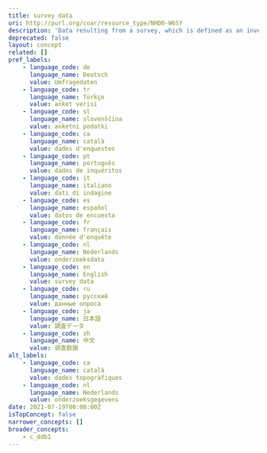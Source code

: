 ```yaml
---
title: survey data
uri: http://purl.org/coar/resource_type/NHD0-W6SY
description: 'Data resulting from a survey, which is defined as an investigation about the characteristics of a given population by means of collecting data from a sample of that population and estimating their characteristics through the systematic use of statistical methodology. Included are censuses, sample surveys, the collection of data from administrative records and derived statistical activities as well as questionnaires. [Source: Adapted from https://stats.oecd.org/glossary/detail.asp?ID=2620]'
deprecated: false
layout: concept
related: []
pref_labels:
    - language_code: de
      language_name: Deutsch
      value: Umfragedaten
    - language_code: tr
      language_name: Türkçe
      value: anket verisi
    - language_code: sl
      language_name: slovenščina
      value: anketni podatki
    - language_code: ca
      language_name: català
      value: dades d'enquestes
    - language_code: pt
      language_name: português
      value: dados de inquéritos
    - language_code: it
      language_name: italiano
      value: dati di indagine
    - language_code: es
      language_name: español
      value: datos de encuesta
    - language_code: fr
      language_name: français
      value: donnée d'enquête
    - language_code: nl
      language_name: Nederlands
      value: onderzoeksdata
    - language_code: en
      language_name: English
      value: survey data
    - language_code: ru
      language_name: русский
      value: данные опроса
    - language_code: ja
      language_name: 日本語
      value: 調査データ
    - language_code: zh
      language_name: 中文
      value: 调查数据
alt_labels:
    - language_code: ca
      language_name: català
      value: dades topogràfiques
    - language_code: nl
      language_name: Nederlands
      value: onderzoeksgegevens
date: 2021-07-19T00:00:00Z
isTopConcept: false
narrower_concepts: []
broader_concepts:
    - c_ddb1
---
```


